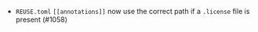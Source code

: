 - `REUSE.toml` `[[annotations]]` now use the correct path if a `.license` file
  is present (#1058)
